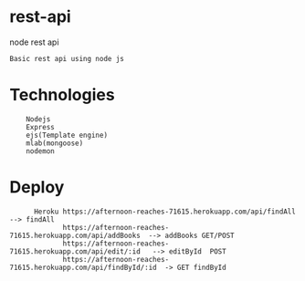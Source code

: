 # rest-api 
node rest api

    Basic rest api using node js
       
# Technologies
        
        Nodejs
        Express
        ejs(Template engine)
        mlab(mongoose)
        nodemon
        
# Deploy
          Heroku https://afternoon-reaches-71615.herokuapp.com/api/findAll  --> findAll
                 https://afternoon-reaches-71615.herokuapp.com/api/addBooks  --> addBooks GET/POST
                 https://afternoon-reaches-71615.herokuapp.com/api/edit/:id   --> editById  POST
                 https://afternoon-reaches-71615.herokuapp.com/api/findById/:id  -> GET findById
                  
               
                   
